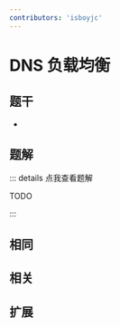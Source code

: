 ```yaml
---
contributors: 'isboyjc'
---
```


# DNS 负载均衡


## 题干

- 



## 题解

::: details 点我查看题解

  TODO

:::



## 相同


## 相关


## 扩展

